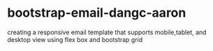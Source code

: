 # bootstrap-email-dangc-aaron
creating a responsive email template that supports mobile,tablet, and desktop view using flex box and bootstrap grid
